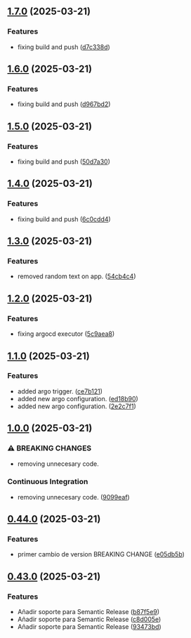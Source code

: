 ## [1.7.0](https://github.com/juarru/juanarillo_cicd_practica/compare/v1.6.0...v1.7.0) (2025-03-21)


### Features

* fixing build and push ([d7c338d](https://github.com/juarru/juanarillo_cicd_practica/commit/d7c338dbaea41a095a3e5137611caff9046d2387))

## [1.6.0](https://github.com/juarru/juanarillo_cicd_practica/compare/v1.5.0...v1.6.0) (2025-03-21)


### Features

* fixing build and push ([d967bd2](https://github.com/juarru/juanarillo_cicd_practica/commit/d967bd2f2ca900820b4af4837cfc23b0128e5a13))

## [1.5.0](https://github.com/juarru/juanarillo_cicd_practica/compare/v1.4.0...v1.5.0) (2025-03-21)


### Features

* fixing build and push ([50d7a30](https://github.com/juarru/juanarillo_cicd_practica/commit/50d7a30962d1589dddddf4747e8c845aed09b6f2))

## [1.4.0](https://github.com/juarru/juanarillo_cicd_practica/compare/v1.3.0...v1.4.0) (2025-03-21)


### Features

* fixing build and push ([6c0cdd4](https://github.com/juarru/juanarillo_cicd_practica/commit/6c0cdd4b143f4833d063684f4624ae66f5affaef))

## [1.3.0](https://github.com/juarru/juanarillo_cicd_practica/compare/v1.2.0...v1.3.0) (2025-03-21)


### Features

* removed random text on app. ([54cb4c4](https://github.com/juarru/juanarillo_cicd_practica/commit/54cb4c424d0397608a482bcb619c3ab640262527))

## [1.2.0](https://github.com/juarru/juanarillo_cicd_practica/compare/v1.1.0...v1.2.0) (2025-03-21)


### Features

* fixing argocd executor ([5c9aea8](https://github.com/juarru/juanarillo_cicd_practica/commit/5c9aea8dc1e57f41a4b1957b2150a471b7693bd0))

## [1.1.0](https://github.com/juarru/juanarillo_cicd_practica/compare/v1.0.0...v1.1.0) (2025-03-21)


### Features

* added argo trigger. ([ce7b121](https://github.com/juarru/juanarillo_cicd_practica/commit/ce7b121ef1f0ecd3cea41ea6375b5342f32293b7))
* added new argo configuration. ([ed18b90](https://github.com/juarru/juanarillo_cicd_practica/commit/ed18b90bab2433ae3f64cd49587115346e0efb46))
* added new argo configuration. ([2e2c7f1](https://github.com/juarru/juanarillo_cicd_practica/commit/2e2c7f154cbc0e5c2f43f3be5924281296229d1a))

## [1.0.0](https://github.com/juarru/juanarillo_cicd_practica/compare/v0.44.0...v1.0.0) (2025-03-21)


### ⚠ BREAKING CHANGES

* removing unnecesary code.

### Continuous Integration

* removing unnecesary code. ([9099eaf](https://github.com/juarru/juanarillo_cicd_practica/commit/9099eaf50e8d7974500c62ec815d44d2bb112d84))

## [0.44.0](https://github.com/juarru/juanarillo_cicd_practica/compare/v0.43.0...v0.44.0) (2025-03-21)


### Features

* primer cambio de version BREAKING CHANGE ([e05db5b](https://github.com/juarru/juanarillo_cicd_practica/commit/e05db5b32a5c096712ae7930de8ac04b44ddc109))

## [0.43.0](https://github.com/juarru/juanarillo_cicd_practica/compare/v0.42.0...v0.43.0) (2025-03-21)


### Features

* Añadir soporte para Semantic Release ([b87f5e9](https://github.com/juarru/juanarillo_cicd_practica/commit/b87f5e97c4122f652da96cef15c59e053a963524))
* Añadir soporte para Semantic Release ([c8d005e](https://github.com/juarru/juanarillo_cicd_practica/commit/c8d005e059aa7a16e1908fcff73ae09bd61e2f04))
* Añadir soporte para Semantic Release ([93473bd](https://github.com/juarru/juanarillo_cicd_practica/commit/93473bd7b0e0a8684e04732e4aafd8924e528b78))
